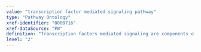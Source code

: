 ```yaml
---
value: "transcription factor mediated signaling pathway"
type: "Pathway Ontology"
xref-identifier: "0000716"
xref-dataSource: "PW"
definition: "Transcription factors mediated signaling are components of transcription that, by controlling the expression of target genes, impact upon a wide range of processes."
level: "2"
---
```


